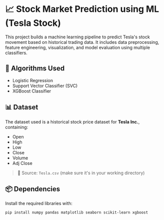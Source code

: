 # 📈 Stock Market Prediction using ML (Tesla Stock)

This project builds a machine learning pipeline to predict Tesla's stock movement based on historical trading data. It includes data preprocessing, feature engineering, visualization, and model evaluation using multiple classifiers.

## 🧠 Algorithms Used
- Logistic Regression
- Support Vector Classifier (SVC)
- XGBoost Classifier

## 📊 Dataset
The dataset used is a historical stock price dataset for **Tesla Inc.**, containing:
- Open
- High
- Low
- Close
- Volume
- Adj Close

> 📍 Source: `Tesla.csv` (make sure it's in your working directory)

## 📦 Dependencies

Install the required libraries with:

```bash
pip install numpy pandas matplotlib seaborn scikit-learn xgboost
